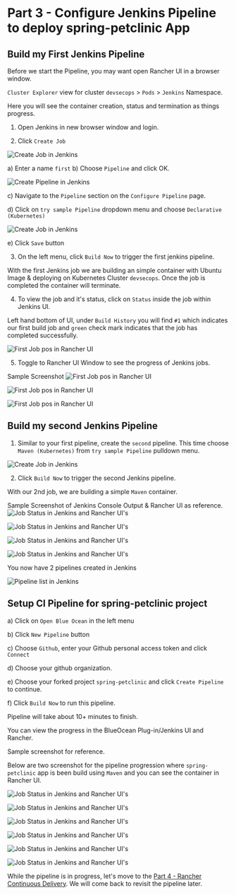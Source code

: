 # Part 3 - Configure Jenkins Pipeline to deploy spring-petclinic App


## Build my First Jenkins Pipeline

Before we start the Pipeline, you may want open Rancher UI in a browser window.

`Cluster Explorer` view for cluster `devsecops` > `Pods` > `Jenkins` Namespace. 

Here you will see the container creation, status and termination as things progress.

1) Open Jenkins in new browser window and login.

2) Click `Create Job`

![Create Job in Jenkins](./Images-10-13-2021/jenkins-create-job.png)

a) Enter a name `first`
b) Choose `Pipeline` and click OK.

![Create Pipeline in Jenkins](./Images-10-13-2021/jenkins-create-pipeline.png)

c) Navigate to the `Pipeline` section on the `Configure Pipeline` page.

d) Click on `try sample Pipeline` dropdown menu and choose `Declarative (Kubernetes)`

![Create Job in Jenkins](./Images-10-13-2021/part2-step-build-my-firest-pipeline-jenkins-configure-first-pipeline-declarative-kubernetes.png)


e) Click `Save` button

3) On the left menu, click `Build Now` to trigger the first jenkins pipeline.

With the first Jenkins job we are building an simple container with Ubuntu Image & deploying on Kubernetes Cluster `devsecops`. Once the job is completed the container will terminate. 

4) To view the job and it's status, click on `Status` inside the job within Jenkins UI.

Left hand bottom of UI, under `Build History` you will find `#1` which indicates our first build job and `green` check mark indicates that the job has completed successfully.

![ First Job pos in Rancher UI](./Images-10-13-2021/part2-jenkins-ui-job-build-status.png)

5) Toggle to Rancher UI Window to see the progress of Jenkins jobs. 

Sample Screenshot
![ First Job pos in Rancher UI](./Images-10-13-2021/part3-building-first-pipeline-ubuntu-container-creation-pg1.png)

![First Job pos in Rancher UI](./Images-10-13-2021/part3-building-first-pipeline-ubuntu-container-success-n-running-pg2.png)

![ First Job pos in Rancher UI](./Images-10-13-2021/part3-building-first-pipeline-ubuntu-terminating-post-success-pg3.png)

## Build my second Jenkins Pipeline

1) Similar to your first pipeline, create the `second` pipeline. This time choose `Maven (Kubernetes)` from `try sample Pipeline` pulldown menu.

![Create Job in Jenkins](./Images-10-13-2021/part2-step-build-my-second-pipeline-maven-kubernetes.png)

2) Click `Build Now` to trigger the second Jenkins pipeline.

With our 2nd job, we are building a simple `Maven` container.

Sample Screenshot of Jenkins Console Output & Rancher UI as reference.
![Job Status in Jenkins and Rancher UI's ](./Images-10-13-2021/part3-building-second-pipeline-maven-container-creation-pg1.png)

![Job Status in Jenkins and Rancher UI's ](./Images-10-13-2021/part3-building-second-pipeline-maven-build-in-progress-pg2.png)

![Job Status in Jenkins and Rancher UI's ](./Images-10-13-2021/part3-building-second-pipeline-maven-success-pg3.png)

![Job Status in Jenkins and Rancher UI's ](./Images-10-13-2021/part3-building-second-pipeline-maven-terminating-post-success-pg4.png)


You now have 2 pipelines created in Jenkins

![Pipeline list in Jenkins](./Images-10-13-2021/part3-build-job-1-n-2-history.png)

## Setup CI Pipeline for spring-petclinic project

a) Click on `Open Blue Ocean` in the left menu

b) Click `New Pipeline` button

c) Choose `Github`, enter your Github personal access token and click `Connect`

d) Choose your github organization.

e) Choose your forked project `spring-petclinic` and click `Create Pipeline` to continue.

f) Click `Build Now` to run this pipeline. 

Pipeline will take about 10+ minutes to finish.

You can view the progress in the BlueOcean Plug-in/Jenkins UI and Rancher.

Sample screenshot for reference.

Below are two screenshot for the pipeline progression where `spring-petclinic` app is been build using `Maven` and you can see the container in Rancher UI.

![Job Status in Jenkins and Rancher UI's ](./Images-10-13-2021/part3-pet-clinic-pipeline-build-job-start-pg1.png)

![Job Status in Jenkins and Rancher UI's ](./Images-10-13-2021/part3-pet-clinic-pipeline-build-job-start-pg2.png)

![Job Status in Jenkins and Rancher UI's ](./Images-10-13-2021/part3-pet-clinic-pipeline-static-code-check-pg3.png)

![Job Status in Jenkins and Rancher UI's ](./Images-10-13-2021/part3-pet-clinic-pipeline-containerization-pg4.png)

![Job Status in Jenkins and Rancher UI's ](./Images-10-13-2021/part3-pet-clinic-pipeline-container-image-scanning-pg5.png)

![Job Status in Jenkins and Rancher UI's ](./Images-10-13-2021/part3-pet-clinic-pipeline-approval-pg6.png)

While the pipeline is in progress, let's move to the [Part 4 - Rancher Continuous Delivery](part-4.md). We will come back to revisit the pipeline later. 

